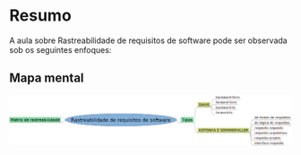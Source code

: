 # Resumo

A aula sobre Rastreabilidade de requisitos de software pode ser observada sob os seguintes enfoques:

## Mapa mental

![Mapa mental da aula](../../../../../images/ESOF4_2.png)